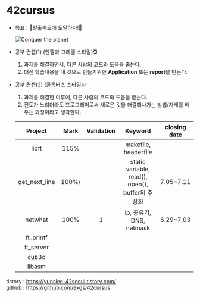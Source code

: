 # 42cursus

- 목표 : 🚀탈출속도에 도달하자!🚀 

  ![Conquer the planet](https://user-images.githubusercontent.com/56223639/87229543-c3e86000-c3e3-11ea-87c2-d9c8591e10e3.gif)

- 공부 컨셉(1) (헨젤과 그레텔 스타일)❎
  1. 과제를 해결하면서, 다른 사람의 코드와 도움을 줍는다.
  2. 대신 학습내용을 내 것으로 만들기위한 **Application** 또는 **report**을 만든다.
  
- 공부 컨셉(2) (콜롬버스 스타일)✅
  1. 과제를 해결한 이후에, 다른 사람의 코드와 도움을 받는다.
  2. 진도가 느리더라도 프로그래머로써 새로운 것을 해결해나가는 방법/자세를 배우는 과정이라고 생각한다.
  
  |    Project    | Mark  | Validation |                     Keyword                      | closing date |
  | :-----------: | :---: | :--------: | :----------------------------------------------: | ------------ |
  |     libft     | 115%  |            |               makefile, headerfile               |              |
  | get_next_line | 100%/ |            | static variable, read(), open(), buffer의 추상화 | 7.05~7.11    |
  |    netwhat    | 100%  |     1      |             ip, 공유기, DNS, netmask             | 6.29~7.03    |
  |   ft_printf   |       |            |                                                  |              |
  |   ft_server   |       |            |                                                  |              |
  |     cub3d     |       |            |                                                  |              |
  |    libasm     |       |            |                                                  |              |

tistory : https://yunslee-42seoul.tistory.com/  
github : https://github.com/exgs/42cursus

